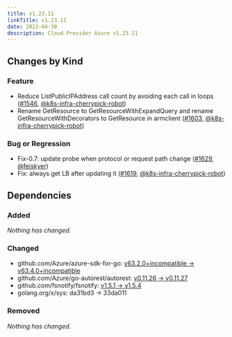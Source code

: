 ```yaml
---
title: v1.23.11
linkTitle: v1.23.11
date: 2022-04-30
description: Cloud Provider Azure v1.23.11
---
```



## Changes by Kind

### Feature

- Reduce ListPublicIPAddress call count by avoiding each call in loops ([#1546](https://github.com/kubernetes-sigs/cloud-provider-azure/pull/1546), [@k8s-infra-cherrypick-robot](https://github.com/k8s-infra-cherrypick-robot))
- Rename GetResource to GetResourceWithExpandQuery and rename GetResourceWithDecorators to GetResource in armclient ([#1603](https://github.com/kubernetes-sigs/cloud-provider-azure/pull/1603), [@k8s-infra-cherrypick-robot](https://github.com/k8s-infra-cherrypick-robot))

### Bug or Regression

- Fix-0.7: update probe when protocol or request path change ([#1629](https://github.com/kubernetes-sigs/cloud-provider-azure/pull/1629), [@feiskyer](https://github.com/feiskyer))
- Fix: always get LB after updating it ([#1619](https://github.com/kubernetes-sigs/cloud-provider-azure/pull/1619), [@k8s-infra-cherrypick-robot](https://github.com/k8s-infra-cherrypick-robot))

## Dependencies

### Added
_Nothing has changed._

### Changed
- github.com/Azure/azure-sdk-for-go: [v63.2.0+incompatible → v63.4.0+incompatible](https://github.com/Azure/azure-sdk-for-go/compare/v63.2.0...v63.4.0)
- github.com/Azure/go-autorest/autorest: [v0.11.26 → v0.11.27](https://github.com/Azure/go-autorest/autorest/compare/v0.11.26...v0.11.27)
- github.com/fsnotify/fsnotify: [v1.5.1 → v1.5.4](https://github.com/fsnotify/fsnotify/compare/v1.5.1...v1.5.4)
- golang.org/x/sys: da31bd3 → 33da011

### Removed
_Nothing has changed._
